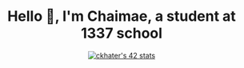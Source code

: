 <h1 align="center">Hello 👋, I'm Chaimae, a student at 1337 school</h1>

<div align="center">
  <a href="https://github.com/oakoudad/badge42">
    <img src="https://badge.mediaplus.ma/starryblue/ckhater" alt="ckhater's 42 stats" />
  </a>
</div>


<!---
<h1 align="center">LeetCode stats</h1>
<div align="center">
    <img src="https://leetcard.jacoblin.cool/chaimaekhater?theme=catppuccinMocha&font=Cambo&ext=activity" />
</div>--->




<!---
ckhater/ckhater is a ✨ special ✨ repository because its `README.md` (this file) appears on your GitHub profile.
You can click the Preview link to take a look at your changes.
--->
